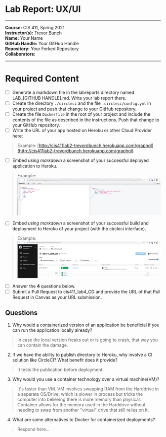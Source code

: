 # Lab Report: UX/UI
___
**Course:** CIS 411, Spring 2021  
**Instructor(s):** [Trevor Bunch](https://github.com/trevordbunch)  
**Name:** Your Name  
**GitHub Handle:** Your GitHub Handle  
**Repository:** Your Forked Repository  
**Collaborators:** 
___

# Required Content

- [ ] Generate a markdown file in the labreports directory named LAB_[GITHUB HANDLE].md. Write your lab report there.
- [ ] Create the directory ```./circleci``` and the file ```.circleci/config.yml``` in your project and push that change to your GitHub repository.
- [ ] Create the file ```Dockerfile``` in the root of your project and include the contents of the file as described in the instructions. Push that change to your GitHub repository.
- [ ] Write the URL of your app hosted on Heroku or other Cloud Provider here:  
> Example: [http://cis411lab2-trevordbunch.herokuapp.com/graphql](http://cis411lab2-trevordbunch.herokuapp.com/graphql)
- [ ] Embed _using markdown_ a screenshot of your successful deployed application to Heroku.  
> Example: ![Successful Build](../ex/trevordbunch_lab2_01.png)
- [ ] Embed _using markdown_ a screenshot of your successful build and deployment to Heroku of your project (with the circleci interface).  
> Example: ![Successful Build](../ex/trevordbunch_lab2_02.png)
- [ ] Answer the **4** questions below.
- [ ] Submit a Pull Request to cis411_lab4_CD and provide the URL of that Pull Request in Canvas as your URL submission.

## Questions
1. Why would a containerized version of an application be beneficial if you can run the application locally already?
> In case the local version freaks out or is going to crash, that way you can contain the damage.
2. If we have the ability to publish directory to Heroku, why involve a CI solution like CircleCI? What benefit does it provide?
> It tests the publication before deployment.
3. Why would you use a container technology over a virtual machine(VM)?
> It's faster than VM. VM involves swapping RAM from the Harddrive in a separate OS/Drive, which is slower in process but tricks the computer into believing there is more memory than physical. Container allows for the memory used in the Harddrive without needing to swap from another "virtual" drive that still relies on it.
4. What are some alternatives to Docker for containerized deployments?
> Respond here...